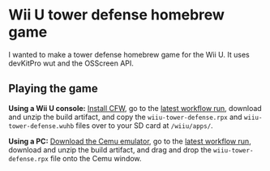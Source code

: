 # Wii U tower defense homebrew game

I wanted to make a tower defense homebrew game for the Wii U. It uses devKitPro wut and the OSScreen API.

## Playing the game

**Using a Wii U console:** [Install CFW](https://wiiu.hacks.guide), go to the [latest workflow run](https://github.com/MatthewL246/wiiu-tower-defense/actions/workflows/cmake.yml?query=branch%3Amain), download and unzip the build artifact, and copy the `wiiu-tower-defense.rpx` and `wiiu-tower-defense.wuhb` files over to your SD card at `/wiiu/apps/`.

**Using a PC:** [Download the Cemu emulator](https://cemu.info/#download), go to the [latest workflow run](https://github.com/MatthewL246/wiiu-tower-defense/actions/workflows/cmake.yml?query=branch%3Amain), download and unzip the build artifact, and drag and drop the `wiiu-tower-defense.rpx` file onto the Cemu window.
